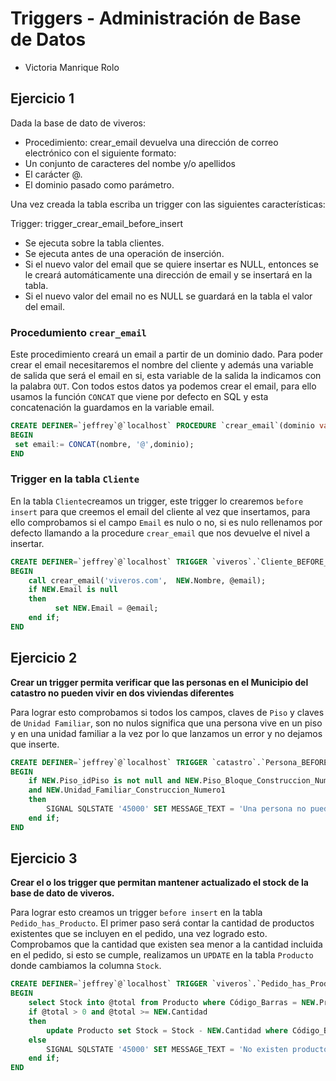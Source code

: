 # Triggers - Administración de Base de Datos

- Victoria Manrique Rolo

## Ejercicio 1
Dada la base de dato de viveros:
- Procedimiento: crear_email devuelva una dirección de correo electrónico con el siguiente formato:
- Un conjunto de caracteres del nombe y/o apellidos
- El carácter @.
- El dominio pasado como parámetro.

Una vez creada la tabla escriba un trigger con las siguientes características:

Trigger: trigger_crear_email_before_insert
- Se ejecuta sobre la tabla clientes.
- Se ejecuta antes de una operación de inserción.
- Si el nuevo valor del email que se quiere insertar es NULL, entonces se le creará automáticamente una dirección de email y se insertará en la tabla.
- Si el nuevo valor del email no es NULL se guardará en la tabla el valor del email.

### Procedumiento `crear_email`

Este procedimiento creará un email a partir de un dominio dado. Para poder crear el email necesitaremos el nombre del cliente y además una variable de salida que será el email en si, esta variable de la salida la indicamos con la palabra `OUT`. Con todos estos datos ya podemos crear el email, para ello usamos la función `CONCAT` que viene por defecto en SQL y esta concatenación la guardamos en la variable email.

```sql
CREATE DEFINER=`jeffrey`@`localhost` PROCEDURE `crear_email`(dominio varchar(25), nombre varchar(55), OUT email varchar(55))
BEGIN
 set email:= CONCAT(nombre, '@',dominio);
END
```

### Trigger en la tabla `Cliente`

En la tabla `Cliente`creamos un trigger, este trigger lo crearemos `before insert` para que creemos el email del cliente al vez que insertamos, para ello comprobamos si el campo `Email` es nulo o no, si es nulo rellenamos por defecto llamando a la procedure `crear_email` que nos devuelve el nivel a insertar.

```sql
CREATE DEFINER=`jeffrey`@`localhost` TRIGGER `viveros`.`Cliente_BEFORE_INSERT` BEFORE INSERT ON `Cliente` FOR EACH ROW
BEGIN
	call crear_email('viveros.com',  NEW.Nombre, @email);
    if NEW.Email is null
    then
		  set NEW.Email = @email;
	end if;
END
```

## Ejercicio 2

**Crear un trigger permita verificar que las personas en el Municipio del catastro no pueden vivir en dos viviendas diferentes**

Para lograr esto comprobamos si todos los campos, claves de `Piso` y claves de `Unidad Familiar`, son no nulos significa que una persona vive en un piso y en una unidad familiar a la vez por lo que lanzamos un error y no dejamos que inserte.

```sql
CREATE DEFINER=`jeffrey`@`localhost` TRIGGER `catastro`.`Persona_BEFORE_INSERT` BEFORE INSERT ON `Persona` FOR EACH ROW
BEGIN
	if NEW.Piso_idPiso is not null and NEW.Piso_Bloque_Construccion_Numero is not null 
    and NEW.Unidad_Familiar_Construccion_Numero1
    then
		SIGNAL SQLSTATE '45000' SET MESSAGE_TEXT = 'Una persona no puede vivir en dos viviendas';
	end if;
END
```
## Ejercicio 3

**Crear el o los trigger que permitan mantener actualizado el stock de la base de dato de viveros.**

Para lograr esto creamos un trigger `before insert` en la tabla `Pedido_has_Producto`. El primer paso será contar la cantidad de productos existentes que se incluyen en el pedido, una vez logrado esto. Comprobamos que la cantidad que existen sea menor a la cantidad incluida en el pedido, si esto se cumple, realizamos un `UPDATE` en la tabla `Producto` donde cambiamos la columna `Stock`.

```sql
CREATE DEFINER=`jeffrey`@`localhost` TRIGGER `viveros`.`Pedido_has_Producto_BEFORE_INSERT` BEFORE INSERT ON `Pedido_has_Producto` FOR EACH ROW
BEGIN
	select Stock into @total from Producto where Código_Barras = NEW.Producto_Código_Barras;
    if @total > 0 and @total >= NEW.Cantidad
    then
		update Producto set Stock = Stock - NEW.Cantidad where Código_Barras = NEW.Producto_Código_Barras;
	else
		SIGNAL SQLSTATE '45000' SET MESSAGE_TEXT = 'No existen productos en stock';
	end if;
END
```